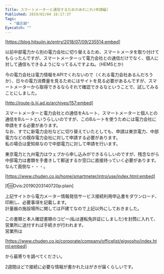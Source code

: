 ```yaml
---
Title: スマートメーターと通信するためのあれこれ(申請編)
Published: 2019/02/04 16:17:37
Tags:
  - "備忘録"
Eyecatch: ""
---
```

[https://blog.hitsujin.jp/entry/2018/07/09/235514:embed]

以前中部電力から別の電力会社に切り替えるため、スマートメータを取り付けてもらったんですが、スマートメーターって電力会社との通信だけでなく、個人に対して通信もできるようになってるんですよね。（HEMSとか）  

今の電力会社は電力情報をAPIでくれないので（くれる電力会社あるんだろうか）、日々の電力消費量を見るためにはサイトを見る必要があるんですが、スマートメーターから取得できるならそれで確認できるなということで、試してみることにしました。  





[http://route-b.iij.ad.jp/archives/157:embed]



スマートメーターと電力会社との通信をAルート、スマートメーターと個人との通信をBルートというらしいのですが、このBルートを使うためには電力会社に申請をする必要があります。  
なお、すでに新電力会社などに切り替えていたとしても、申請は東京電力、中部電力などの既存電力会社に対して申請する必要があります。  
私の場合は愛知県なので中部電力に対して申請を行います。  

東京電力と九州電力はウェブから申し込みができるらしいのですが、残念ながら中部電力は書類を手書きして郵送するか窓口に直接持っていく必要があります。なんて面倒な・・・。  

[https://www.chuden.co.jp/home/smartmeter/intro/use/index.html:embed]

[f:id:Ovis:20190203140720p:plain]

上記サイトから電力メーター情報発信サービス接続利用申込書をダウンロード、印刷し、必要事項を記載します。  
計量器の施設場所に関しては戸建てなので上記以外にしておきました。  

この書類と本人確認書類のコピー(私は運転免許証にしました)を封筒に入れて、営業所に送付すれば手続きが行われます。  
営業所は

[https://www.chuden.co.jp/corporate/company/officelist/eigyosho/index.html:embed]

から最寄りを調べてください。  

2週間ほどで接続に必要な情報が書かれたはがきが届くらしいです。  
